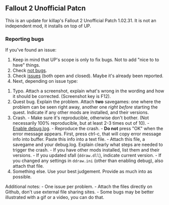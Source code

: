 ## Fallout 2 Unofficial Patcn

This is an update for killap's Fallout 2 Unofficial Patch 1.02.31. It is not an independent mod, it installs on top of UP.

### Reporting bugs
If you've found an issue:

1. Keep in mind that UP's scope is only to fix bugs. Not to add "nice to to have" things.
2. Check [not bugs](NOT_BUGS.md).
3. Check [issues](/issues) (both open and closed). Maybe it's already been reported.
4. Next, depending on issue type:
  1) Typo.
    Attach a screenshot, explain what's wrong in the wording and how it should be corrected. (Screenshot key is F12).
  2) Quest bug.
    Explain the problem. Attach **two** savegames: one where the problem can be seen right away, another one _right before_ starting the quest.
    Indicate if any other mods are installed, and their versions.
  3) Crash.
    - Make sure it's reproducible, otherwise don't bother. (Not necessarily 100% reproducible, but at least 2-3 times out of 10).
    - [Enable debug.log](DEBUG.md).
    - Reproduce the crash.
    - **Do not** press "OK" when the error message appears. First, press ctrl-c, that will copy error message info into buffer. Paste this info into a text file.
    - Attach this file, a savegame and your debug.log. Explain clearly what steps are needed to trigger the crash.
    - If you have other mods installed, list them and their versions.
    - If you updated sfall (`ddraw.dll`), indicate current version.
    - If you changed any settings in `ddraw.ini` (other than enabling debug), also attach that file.
  4) Something else.
    Use your best judgement. Provide as much into as possible.
  
  Additional notes:
    - One issue per problem.
    - Attach the files directly on Github, don't use external file sharing sites.
    - Some bugs may be better illustrated with a gif or a video, you can do that.
